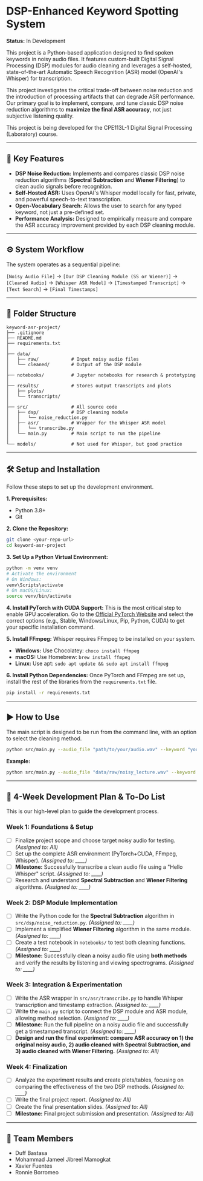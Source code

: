 # DSP-Enhanced Keyword Spotting System

**Status:** In Development

This project is a Python-based application designed to find spoken keywords in noisy audio files. It features custom-built Digital Signal Processing (DSP) modules for audio cleaning and leverages a self-hosted, state-of-the-art Automatic Speech Recognition (ASR) model (OpenAI's Whisper) for transcription.

This project investigates the critical trade-off between noise reduction and the introduction of processing artifacts that can degrade ASR performance. Our primary goal is to implement, compare, and tune classic DSP noise reduction algorithms to **maximize the final ASR accuracy**, not just subjective listening quality.

This project is being developed for the CPE113L-1 Digital Signal Processing (Laboratory) course.

---

## 🚀 Key Features

* **DSP Noise Reduction:** Implements and compares classic DSP noise reduction algorithms (**Spectral Subtraction** and **Wiener Filtering**) to clean audio signals before recognition.
* **Self-Hosted ASR:** Uses OpenAI's Whisper model locally for fast, private, and powerful speech-to-text transcription.
* **Open-Vocabulary Search:** Allows the user to search for any typed keyword, not just a pre-defined set.
* **Performance Analysis:** Designed to empirically measure and compare the ASR accuracy improvement provided by each DSP cleaning module.

---

## ⚙️ System Workflow

The system operates as a sequential pipeline:

`[Noisy Audio File]` → `[Our DSP Cleaning Module (SS or Wiener)]` → `[Cleaned Audio]` → `[Whisper ASR Model]` → `[Timestamped Transcript]` → `[Text Search]` → `[Final Timestamps]`

---

## 📂 Folder Structure

```
keyword-asr-project/
├── .gitignore
├── README.md
├── requirements.txt
│
├── data/
│   ├── raw/            # Input noisy audio files
│   └── cleaned/        # Output of the DSP module
│
├── notebooks/          # Jupyter notebooks for research & prototyping
│
├── results/            # Stores output transcripts and plots
│   ├── plots/
│   └── transcripts/
│
├── src/                # All source code
│   ├── dsp/            # DSP cleaning module
│   │   └── noise_reduction.py
│   ├── asr/            # Wrapper for the Whisper ASR model
│   │   └── transcribe.py
│   └── main.py         # Main script to run the pipeline
│
└── models/             # Not used for Whisper, but good practice
```

---

## 🛠️ Setup and Installation

Follow these steps to set up the development environment.

**1. Prerequisites:**
* Python 3.8+
* Git

**2. Clone the Repository:**
```bash
git clone <your-repo-url>
cd keyword-asr-project
```

**3. Set Up a Python Virtual Environment:**
```bash
python -m venv venv
# Activate the environment
# On Windows:
venv\Scripts\activate
# On macOS/Linux:
source venv/bin/activate
```

**4. Install PyTorch with CUDA Support:**
This is the most critical step to enable GPU acceleration. Go to the [Official PyTorch Website](https://pytorch.org/get-started/locally/) and select the correct options (e.g., Stable, Windows/Linux, Pip, Python, CUDA) to get your specific installation command.

**5. Install FFmpeg:**
Whisper requires FFmpeg to be installed on your system.
* **Windows:** Use Chocolatey: `choco install ffmpeg`
* **macOS:** Use Homebrew: `brew install ffmpeg`
* **Linux:** Use apt: `sudo apt update && sudo apt install ffmpeg`

**6. Install Python Dependencies:**
Once PyTorch and FFmpeg are set up, install the rest of the libraries from the `requirements.txt` file.
```bash
pip install -r requirements.txt
```

---

## ▶️ How to Use

The main script is designed to be run from the command line, with an option to select the cleaning method.

```bash
python src/main.py --audio_file "path/to/your/audio.wav" --keyword "your_keyword" --method "spectral_subtraction"
```
**Example:**
```bash
python src/main.py --audio_file "data/raw/noisy_lecture.wav" --keyword "Fourier" --method "wiener"
```

---

## 📝 4-Week Development Plan & To-Do List

This is our high-level plan to guide the development process.

### **Week 1: Foundations & Setup**
- [ ] Finalize project scope and choose target noisy audio for testing. *(Assigned to: All)*
- [ ] Set up the complete ASR environment (PyTorch+CUDA, FFmpeg, Whisper). *(Assigned to: ____)*
- [ ] **Milestone:** Successfully transcribe a clean audio file using a "Hello Whisper" script. *(Assigned to: ____)*
- [ ] Research and understand **Spectral Subtraction** and **Wiener Filtering** algorithms. *(Assigned to: ____)*

### **Week 2: DSP Module Implementation**
- [ ] Write the Python code for the **Spectral Subtraction** algorithm in `src/dsp/noise_reduction.py`. *(Assigned to: ____)*
- [ ] Implement a simplified **Wiener Filtering** algorithm in the same module. *(Assigned to: ____)*
- [ ] Create a test notebook in `notebooks/` to test both cleaning functions. *(Assigned to: ____)*
- [ ] **Milestone:** Successfully clean a noisy audio file using **both methods** and verify the results by listening and viewing spectrograms. *(Assigned to: ____)*

### **Week 3: Integration & Experimentation**
- [ ] Write the ASR wrapper in `src/asr/transcribe.py` to handle Whisper transcription and timestamp extraction. *(Assigned to: ____)*
- [ ] Write the `main.py` script to connect the DSP module and ASR module, allowing method selection. *(Assigned to: ____)*
- [ ] **Milestone:** Run the full pipeline on a noisy audio file and successfully get a timestamped transcript. *(Assigned to: ____)*
- [ ] **Design and run the final experiment: compare ASR accuracy on 1) the original noisy audio, 2) audio cleaned with Spectral Subtraction, and 3) audio cleaned with Wiener Filtering.** *(Assigned to: All)*

### **Week 4: Finalization**
- [ ] Analyze the experiment results and create plots/tables, focusing on comparing the effectiveness of the two DSP methods. *(Assigned to: ____)*
- [ ] Write the final project report. *(Assigned to: All)*
- [ ] Create the final presentation slides. *(Assigned to: All)*
- [ ] **Milestone:** Final project submission and presentation. *(Assigned to: All)*

---

## 👥 Team Members

* Duff Bastasa
* Mohammad Jameel Jibreel Mamogkat
* Xavier Fuentes
* Ronnie Borromeo
